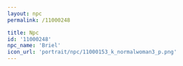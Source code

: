 ```yaml
---
layout: npc
permalink: /11000248

title: Npc
id: '11000248'
npc_name: 'Briel'
icon_url: 'portrait/npc/11000153_k_normalwoman3_p.png'
---
```

